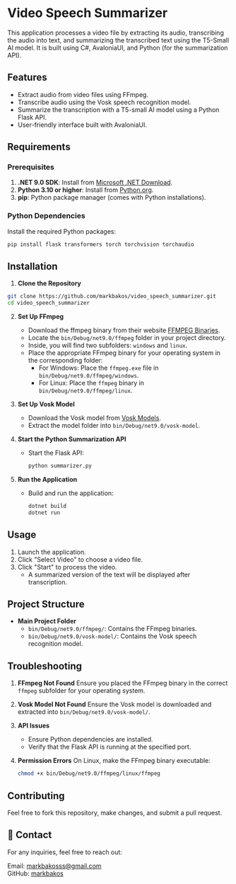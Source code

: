 # Video Speech Summarizer

This application processes a video file by extracting its audio, transcribing the audio into text, and summarizing the transcribed text using the T5-Small AI model. It is built using C#, AvaloniaUI, and Python (for the summarization API).

## Features

- Extract audio from video files using FFmpeg.
- Transcribe audio using the Vosk speech recognition model.
- Summarize the transcription with a T5-small AI model using a Python Flask API.
- User-friendly interface built with AvaloniaUI.

## Requirements

### Prerequisites

1. **.NET 9.0 SDK**: Install from [Microsoft .NET Download](https://dotnet.microsoft.com/download/dotnet/9.0).
2. **Python 3.10 or higher**: Install from [Python.org](https://www.python.org/downloads/).
3. **pip**: Python package manager (comes with Python installations).

### Python Dependencies
Install the required Python packages:
```bash
pip install flask transformers torch torchvision torchaudio
```

## Installation

1. **Clone the Repository**
```bash
git clone https://github.com/markbakos/video_speech_summarizer.git
cd video_speech_summarizer
```

2. **Set Up FFmpeg**
   - Download the ffmpeg binary from their website [FFMPEG Binaries](https://ffbinaries.com/downloads).
   - Locate the `bin/Debug/net9.0/ffmpeg` folder in your project directory.
   - Inside, you will find two subfolders: `windows` and `linux`.
   - Place the appropriate FFmpeg binary for your operating system in the corresponding folder:
     - For Windows: Place the `ffmpeg.exe` file in `bin/Debug/net9.0/ffmpeg/windows`.
     - For Linux: Place the `ffmpeg` binary in `bin/Debug/net9.0/ffmpeg/linux`.

3. **Set Up Vosk Model**
   - Download the Vosk model from [Vosk Models](https://alphacephei.com/vosk/models).
   - Extract the model folder into `bin/Debug/net9.0/vosk-model`.

4. **Start the Python Summarization API**
   - Start the Flask API:
     ```bash
     python summarizer.py
     ```

5. **Run the Application**
   - Build and run the application:
     ```bash
     dotnet build
     dotnet run
     ```

## Usage

1. Launch the application.
2. Click "Select Video" to choose a video file.
3. Click "Start" to process the video.
   - A summarized version of the text will be displayed after transcription.

## Project Structure

- **Main Project Folder**
  - `bin/Debug/net9.0/ffmpeg/`: Contains the FFmpeg binaries.
  - `bin/Debug/net9.0/vosk-model/`: Contains the Vosk speech recognition model.

## Troubleshooting

1. **FFmpeg Not Found**
   Ensure you placed the FFmpeg binary in the correct `ffmpeg` subfolder for your operating system.

2. **Vosk Model Not Found**
   Ensure the Vosk model is downloaded and extracted into `bin/Debug/net9.0/vosk-model/`.

3. **API Issues**
   - Ensure Python dependencies are installed.
   - Verify that the Flask API is running at the specified port.

4. **Permission Errors**
   On Linux, make the FFmpeg binary executable:
   ```bash
   chmod +x bin/Debug/net9.0/ffmpeg/linux/ffmpeg
   ```

## Contributing
Feel free to fork this repository, make changes, and submit a pull request.

## 📧 Contact
For any inquiries, feel free to reach out:

Email: [markbakosss@gmail.com](mailto:markbakosss@gmail.com) <br>
GitHub: [markbakos](https://github.com/markbakos)
